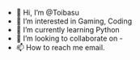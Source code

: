 - 👋 Hi, I’m @Toibasu
- 👀 I’m interested in Gaming, Coding
- 🌱 I’m currently learning Python
- 💞️ I’m looking to collaborate on -
- 📫 How to reach me email.

<!---
Toibasu/Toibasu is a ✨ special ✨ repository because its `README.md` (this file) appears on your GitHub profile.
You can click the Preview link to take a look at your changes.
--->

